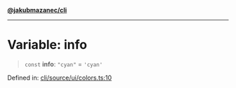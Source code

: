 [**@jakubmazanec/cli**](../../../../README.md)

---

# Variable: info

> `const` **info**: `"cyan"` = `'cyan'`

Defined in:
[cli/source/ui/colors.ts:10](https://github.com/jakubmazanec/tools/blob/74fa88a6249b3d486436ae7655f4962bc4a86e11/packages/cli/source/ui/colors.ts#L10)
